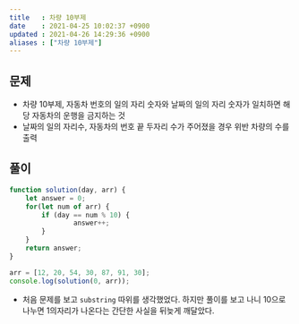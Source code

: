 ```yaml
---
title   : 차량 10부제
date    : 2021-04-25 10:02:37 +0900
updated : 2021-04-26 14:29:36 +0900
aliases : ["차량 10부제"]
---
```

## 문제 
- 차량 10부제, 자동차 번호의 일의 자리 숫자와 날짜의 일의 자리 숫자가 일치하면 해당 자동차의 운행을 금지하는 것  
- 날짜의 일의 자리수, 자동차의 번호 끝 두자리 수가 주어졌을 경우 위반 차량의 수를 출력 

## 풀이 

```javascript
function solution(day, arr) {
    let answer = 0;
    for(let num of arr) {
        if (day == num % 10) {
                answer++; 
        }
    }
    return answer;
}

arr = [12, 20, 54, 30, 87, 91, 30];
console.log(solution(0, arr));
```
- 처음 문제를 보고 `substring` 따위를 생각했었다. 하지만 풀이를 보고 나니 10으로 나누면 1의자리가 나온다는 간단한 사실을 뒤늦게 깨달았다. 